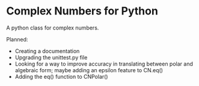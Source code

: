 # Complex Numbers for Python
A python class for complex numbers.

Planned:
- Creating a documentation
- Upgrading the unittest.py file
- Looking for a way to improve accuracy in translating between polar and algebraic form; maybe adding an epsilon feature to CN.eq()
- Adding the eq() function to CNPolar()
